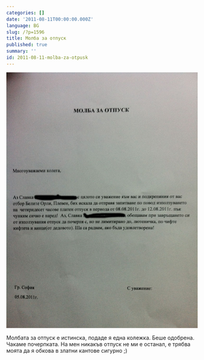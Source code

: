 ```yaml
---
categories: []
date: '2011-08-11T00:00:00.000Z'
language: BG
slug: /?p=1596
title: Молба за отпуск
published: true
summary: ''
id: 2011-08-11-molba-za-otpusk
---
```


![](https://raw.githubusercontent.com/kirilchristov/blog_images/main/2011/08/IMG_1314.jpg)

 Молбата за отпуск е истинска, подаде я една колежка. Беше одобрена. Чакаме почерпката. На мен никакъв отпуск не ми е останал, е трябва моята да я обкова в златни кантове сигурно ;)
